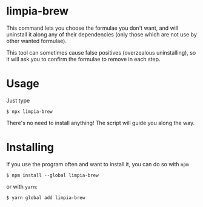 # limpia-brew
This command lets you choose the formulae you don't want, and will uninstall it along any of their dependencies (only those which are not use by other wanted formulae).

This tool can sometimes cause false positives (overzealous uninstalling), so it will ask you to confirm the formulae to remove in each step.

# Usage
Just type

    $ npx limpia-brew

There's no need to install anything! The script will guide you along the way.

# Installing

If you use the program often and want to install it, you can do so with `npm`

    $ npm install --global limpia-brew

or with `yarn`:

    $ yarn global add limpia-brew
